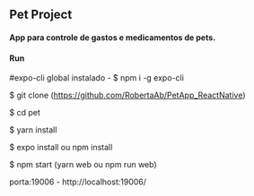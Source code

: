 ## Pet Project

#### App para controle de gastos e medicamentos de pets.

#### Run

#expo-cli global instalado - $ npm i -g expo-cli

$ git clone (https://github.com/RobertaAb/PetApp_ReactNative)

$ cd pet

$ yarn install

$ expo install ou npm install

$ npm start (yarn web ou npm run web)

porta:19006 - http://localhost:19006/
